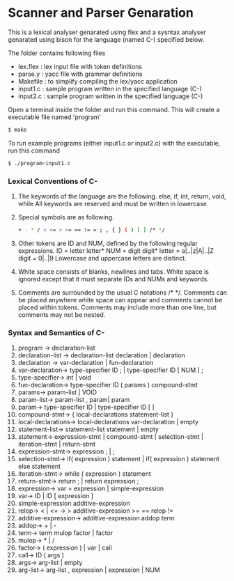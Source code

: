 # Scanner and Parser Genaration

This is a lexical analyser genarated using flex and a sysntax analyser genarated using bison for the language (named C-) specified below.
  
The folder contains following files

  - lex.flex : lex input file with token definitions
  - parse.y : yacc file with grammar definitions
  - Makefile : to simplify compiling the lex/yacc application
  - input1.c : sample program written in the specified language (C-)
  - input2.c : sample program written in the specified language (C-)

Open a terminal inside the folder and run this command. This will create a executable file named 'program'

```sh
$ make
```

To run example programs (either input1.c or input2.c) with the executable, run this command

```sh
$ ./program<input1.c
```

### Lexical Conventions of C-
1. The keywords of the language are the following.
else, if, int, return, void, while
All keywords are reserved and must be written in lowercase.

2. Special symbols are as following.
    ```sh
    + - * / < <= > >= == != = ; , { } ( ) [ ] /* */
    ```
3. Other tokens are ID and NUM, defined by the following regular expressions.
ID = letter letter*
NUM = digit digit*
letter = a|..|z|A|..|Z
digit = 0|..|9
Lowercase and uppercase letters are distinct.

4. White space consists of blanks, newlines and tabs. White space is ignored except that it must separate IDs and NUMs and keywords.

5. Comments are surrounded by the usual C notations /* */. Comments can be placed anywhere white space can appear and comments cannot be placed within tokens.
Comments may include more than one line, but comments may not be nested.

### Syntax and Semantics of C-
1. program -> declaration-list
2. declaration-list -> declaration-list declaration | declaration
3. declaration -> var-declaration | fun-declaration
4. var-declaration-> type-specifier ID ; | type-specifier ID [ NUM ] ;
5. type-specifier-> int | void
6. fun-declaration-> type-specifier ID ( params ) compound-stmt
7. params-> param-list | VOID
8. param-list-> param-list , param| param
9. param-> type-specifier ID | type-specifier ID [ ]
10. compound-stmt-> { local-declarations statement-list }
11. local-declarations-> local-declarations var-declaration | empty
12. statement-list-> statement-list statement | empty
13. statement-> expression-stmt | compound-stmt | selection-stmt | iteration-stmt | return-stmt
14. expression-stmt-> expression ; | ;
15. selection-stmt-> if( expression ) statement | if( expression ) statement else
statement
16. iteration-stmt-> while ( expression ) statement
17. return-stmt-> return ; | return expression ;
18. expression-> var = expression | simple-expression
19. var-> ID | ID [ expression ]
20. simple-expression additive-expression
21. relop-> < | <= -> > additive-expression >= == relop !=
22. additive-expression-> additive-expression addop term
23. addop-> + | -
24. term-> term mulop factor | factor
25. mulop-> * | /
26. factor-> ( expression ) | var | call
27. call-> ID ( args )
28. args-> arg-list | empty
29. arg-list-> arg-list , expression | expression | NUM


